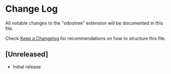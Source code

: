 # Change Log

All notable changes to the "odootree" extension will be documented in this file.

Check [Keep a Changelog](http://keepachangelog.com/) for recommendations on how to structure this file.

## [Unreleased]

- Initial release
